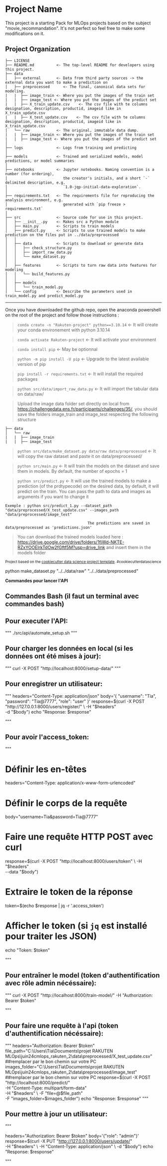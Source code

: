 # Project Name

This project is a starting Pack for MLOps projects based on the subject "movie_recommandation". It's not perfect so feel free to make some modifications on it.

## Project Organization

    ├── LICENSE
    ├── README.md          <- The top-level README for developers using this project.
    ├── data
    │   ├── external       <- Data from third party sources -> the external data you want to make a prediction on
    │   ├── preprocessed      <- The final, canonical data sets for modeling.
    |   |  ├── image_train <- Where you put the images of the train set
    |   |  ├── image_test <- Where you put the images of the predict set
    |   |  ├── X_train_update.csv    <- The csv file with te columns designation, description, productid, imageid like in X_train_update.csv
    |   |  ├── X_test_update.csv    <- The csv file with te columns designation, description, productid, imageid like in X_train_update.csv
    │   └── raw            <- The original, immutable data dump.
    |   |  ├── image_train <- Where you put the images of the train set
    |   |  ├── image_test <- Where you put the images of the predict set
    │
    ├── logs               <- Logs from training and predicting
    │
    ├── models             <- Trained and serialized models, model predictions, or model summaries
    │
    ├── notebooks          <- Jupyter notebooks. Naming convention is a number (for ordering),
    │                         the creator's initials, and a short `-` delimited description, e.g.
    │                         `1.0-jqp-initial-data-exploration`.
    │
    ├── requirements.txt   <- The requirements file for reproducing the analysis environment, e.g.
    │                         generated with `pip freeze > requirements.txt`
    │
    ├── src                <- Source code for use in this project.
    │   ├── __init__.py    <- Makes src a Python module
    │   ├── main.py        <- Scripts to train models
    │   ├── predict.py     <- Scripts to use trained models to make prediction on the files put in ../data/preprocessed
    │   │
    │   ├── data           <- Scripts to download or generate data
    │   │   ├── check_structure.py
    │   │   ├── import_raw_data.py
    │   │   └── make_dataset.py
    │   │
    │   ├── features       <- Scripts to turn raw data into features for modeling
    │   │   └── build_features.py
    │   │
    │   ├── models
    │   │   └── train_model.py
    │   └── config         <- Describe the parameters used in train_model.py and predict_model.py

---

Once you have downloaded the github repo, open the anaconda powershell on the root of the project and follow those instructions :

> `conda create -n "Rakuten-project" python==3.10.14` <- It will create your conda environement with python 3.10.14

> `conda activate Rakuten-project` <- It will activate your environment

> `conda install pip` <- May be optionnal

> `python -m pip install -U pip` <- Upgrade to the latest available version of pip

> `pip install -r requirements.txt` <- It will install the required packages

> `python src/data/import_raw_data.py` <- It will import the tabular data on data/raw/

> Upload the image data folder set directly on local from https://challengedata.ens.fr/participants/challenges/35/, you should save the folders image_train and image_test respecting the following structure

    ├── data
    │   └── raw
    |   |  ├── image_train
    |   |  ├── image_test

> `python src/data/make_dataset.py data/raw data/preprocessed` <- It will copy the raw dataset and paste it on data/preprocessed/

> `python src/main.py` <- It will train the models on the dataset and save them in models. By default, the number of epochs = 1

> `python src/predict.py` <- It will use the trained models to make a prediction (of the prdtypecode) on the desired data, by default, it will predict on the train. You can pass the path to data and images as arguments if you want to change it

    Exemple : python src/predict_1.py --dataset_path "data/preprocessed/X_test_update.csv" --images_path "data/preprocessed/image_test"

                                         The predictions are saved in data/preprocessed as 'predictions.json'

> You can download the trained models loaded here : https://drive.google.com/drive/folders/1fjWd-NKTE-RZxYOOElrkTdOw2fGftf5M?usp=drive_link and insert them in the models folder

<p><small>Project based on the <a target="_blank" href="https://drivendata.github.io/cookiecutter-data-science/">cookiecutter data science project template</a>. #cookiecutterdatascience</small></p>
python make_dataset.py "../../data/raw" "../../data/preprocessed"

**Commandes pour lancer l'API**

## Commandes Bash (il faut un terminal avec commandes bash)

## Pour executer l'API:

"""
./src/api/automate_setup.sh
"""

## Pour charger les données en local (si les données ont été mises à jour):

"""
curl -X POST "http://localhost:8000/setup-data/"
"""

## Pour enregistrer un utilisateur:

"""
headers="Content-Type: application/json"
body='{
"username": "Tia",
"password": "Tia@7777",
"role": "user"
}'
response=$(curl -X POST "http://127.0.0.1:8000/users/register/" \
    -H "$headers" \
 -d "$body")
echo "Response: $response"

"""

## Pour avoir l'access_token:

"""

# Définir les en-têtes

headers="Content-Type: application/x-www-form-urlencoded"

# Définir le corps de la requête

body="username=Tia&password=Tia@7777"

# Faire une requête HTTP POST avec curl

response=$(curl -X POST "http://localhost:8000/users/token" \
    -H "$headers" \
 --data "$body")

# Extraire le token de la réponse

token=$(echo $response | jq -r '.access_token')

# Afficher le token (si `jq` est installé pour traiter les JSON)

echo "Token: $token"

"""

## Pour entraîner le model (token d'authentification avec rôle admin nécéssaire):

"""
curl -X POST "http://localhost:8000/train-model/" -H "Authorization: Bearer $token"

"""

## Pour faire une requête à l'api (token d'authentification nécéssaire):

"""
headers="Authorization: Bearer $token"
file_path="C:\Users\Tia\Documents\projet RAKUTEN MLOps\juin24cmlops_rakuten_2\data\preprocessed/X_test_update.csv"
##remplacer par le bon chemin sur votre PC
images_folder="C:\Users\Tia\Documents\projet RAKUTEN MLOps\juin24cmlops_rakuten_2\data\preprocessed/image_test"
##remplacer par le bon chemin sur votre PC
response=$(curl -X POST "http://localhost:8000/predict/" \
 -H "Content-Type: multipart/form-data" \
 -H "$headers" \
    -F "file=@$file_path" \
 -F "images_folder=$images_folder")
echo "Response: $response"
"""

## Pour mettre à jour un utilisateur:

"""

headers="Authorization: Bearer $token"
body='{"role": "admin"}'
response=$(curl -X PUT "http://127.0.0.1:8000/users/update/" \
 -H "$headers" \
    -H "Content-Type: application/json" \
    -d "$body")
echo "Response: $response"

"""

